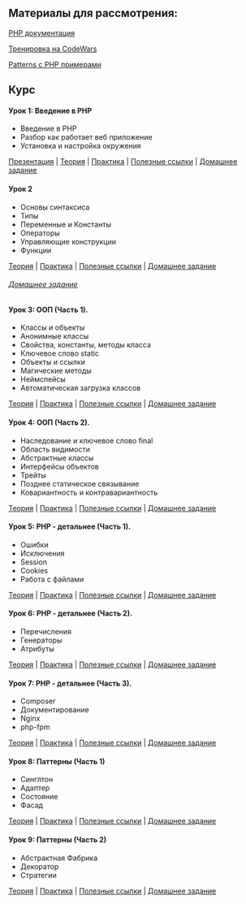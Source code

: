 ## Материалы для рассмотрения:

[PHP документация](https://www.php.net/docs.php)

[Тренировка на CodeWars](https://www.codewars.com/kata/search/php?q=&beta=false)

[Patterns с PHP примерами](https://refactoring.guru/uk/design-patterns/php)

## Курс

#### Урок 1: Введение в PHP

- Введение в PHP
- Разбор как работает веб приложение
- Установка и настройка окружения

[Презентация](https://docs.google.com/presentation/d/1vStwVV_O-Ydzg9oo4fAwOq3tqDCdNf3ucCLevCqEsJQ/edit?usp=sharing) | [Теория](lessons/lesson-01/theory.md) | [Практика](lessons/lesson-01/practice.md) | [Полезные ссылки](lessons/lesson-01/links.md) | [Домашнее задание](lessons/lesson-01/hw.md)

#### Урок 2

- Основы синтаксиса
- Типы
- Переменные и Константы
- Операторы
- Управляющие конструкции
- Функции

[Теория](lessons/lesson-02/theory.md) | [Практика](lessons/lesson-02/practice.md) | [Полезные ссылки](lessons/lesson-02/links.md) | [Домашнее задание](lessons/lesson-02/hw.md)

###### [Домашнее задание](lessons/lesson-02/practice.md)

#### Урок 3: ООП (Часть 1).

- Классы и объекты
- Анонимные классы
- Свойства, константы, методы класса
- Ключевое слово static
- Объекты и ссылки
- Магические методы
- Неймспейсы
- Автоматическая загрузка классов

[Теория](lessons/lesson-03/theory.md) | [Практика](lessons/lesson-03/practice.md) | [Полезные ссылки](lessons/lesson-03/links.md) | [Домашнее задание](lessons/lesson-03/practice.md)

#### Урок 4: ООП (Часть 2).

- Наследование и ключевое слово final
- Область видимости
- Абстрактные классы
- Интерфейсы объектов
- Трейты
- Позднее статическое связывание
- Ковариантность и контравариантность

[Теория](lessons/lesson-04/theory.md) | [Практика](lessons/lesson-04/practice.md) | [Полезные ссылки](lessons/lesson-04/links.md) | [Домашнее задание](lessons/lesson-04/practice.md)

#### Урок 5: PHP - детальнее (Часть 1).

- Ошибки
- Исключения
- Session
- Cookies
- Работа с файлами

[Теория](./lessons/lesson-05/theory.md) | [Практика](./lessons/lesson-05/practice.md) | [Полезные ссылки](./lessons/lesson-05/links.md) | [Домашнее задание](lessons/lesson-05/practice.md)

#### Урок 6: PHP - детальнее (Часть 2).

- Перечисления
- Генераторы
- Атрибуты

[Теория](./lessons/lesson-06/theory.md) | [Практика](./lessons/lesson-06/practice.md) | [Полезные ссылки](./lessons/lesson-06/links.md) | [Домашнее задание](lessons/lesson-06/practice.md)

#### Урок 7: PHP - детальнее (Часть 3).

- Composer
- Документирование
- Nginx
- php-fpm

[Теория](./lessons/lesson-07/theory.md) | [Практика](./lessons/lesson-07/practice.md) | [Полезные ссылки](./lessons/lesson-07/links.md) | [Домашнее задание](lessons/lesson-07/practice.md)

#### Урок 8: Паттерны (Часть 1)

- Синглтон
- Адаптер
- Состояние
- Фасад

[Теория](./lessons/lesson-08/theory.md) | [Практика](./lessons/lesson-08/practice.md) | [Полезные ссылки](./lessons/lesson-08/links.md) | [Домашнее задание](lessons/lesson-08/practice.md)

#### Урок 9: Паттерны (Часть 2)

- Абстрактная Фабрика
- Декоратор
- Стратегии

[Теория](./lessons/lesson-09/theory.md) | [Практика](./lessons/lesson-09/practice.md) | [Полезные ссылки](./lessons/lesson-09/links.md) | [Домашнее задание](lessons/lesson-09/practice.md)
